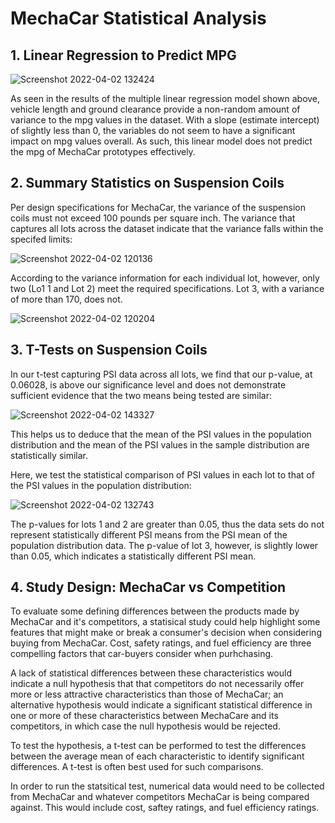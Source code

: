 # MechaCar Statistical Analysis

## 1. Linear Regression to Predict MPG

![Screenshot 2022-04-02 132424](https://user-images.githubusercontent.com/94264643/161398152-1294048e-f7bb-4290-adb4-f1215d557c2b.png)

As seen in the results of the multiple linear regression model shown above, vehicle length and ground clearance provide a non-random amount of variance to the mpg values in the dataset. With a slope (estimate intercept) of slightly less than 0, the variables do not seem to have a significant impact on mpg values overall. As such, this linear model does not predict the mpg of MechaCar prototypes effectively. 

## 2. Summary Statistics on Suspension Coils

Per design specifications for MechaCar, the variance of the suspension coils must not exceed 100 pounds per square inch. The variance that captures all lots across the dataset indicate that the variance falls within the specifed limits:

![Screenshot 2022-04-02 120136](https://user-images.githubusercontent.com/94264643/161398159-be1592a5-3483-4c06-8207-1f80b11c3001.png)

According to the variance information for each individual lot, however, only two (Lo1 1 and Lot 2) meet the required specifications. Lot 3, with a variance of more than 170, does not.

![Screenshot 2022-04-02 120204](https://user-images.githubusercontent.com/94264643/161398161-0bd4c4ac-9e5c-4903-84e1-6b54baec3546.png)

## 3. T-Tests on Suspension Coils

In our t-test capturing PSI data across all lots, we find that our p-value, at 0.06028, is above our significance level and does not demonstrate sufficient evidence that the two means being tested are similar:

![Screenshot 2022-04-02 143327](https://user-images.githubusercontent.com/94264643/161400269-80348d51-ee11-4238-9d44-f0b02b8e083a.png)

This helps us to deduce that the mean of the PSI values in the population distribution and the mean of the PSI values in the sample distribution are statistically similar.

Here, we test the statistical comparison of PSI values in each lot to that of the PSI values in the population distribution:

![Screenshot 2022-04-02 132743](https://user-images.githubusercontent.com/94264643/161398284-507a8fed-0e05-41e4-b939-747b3c55a57b.png)

The p-values for lots 1 and 2 are greater than 0.05, thus the data sets do not represent statistically different PSI means from the PSI mean of the population distribution data. The p-value of lot 3, however, is slightly lower than 0.05, which indicates a statistically different PSI mean.

## 4. Study Design: MechaCar vs Competition

To evaluate some defining differences between the products made by MechaCar and it's competitors, a statisical study could help highlight some features that might make or break a consumer's decision when considering buying from MechaCar. Cost, safety ratings, and fuel efficiency are three compelling factors that car-buyers consider when purhchasing. 

A lack of statistical differences between these characteristics would indicate a null hypothesis that that competitors do not necessarily offer more or less attractive characteristics than those of MechaCar; an alternative hypothesis would indicate a significant statistical difference in one or more of these characteristics between MechaCare and its competitors, in which case the null hypothesis would be rejected.

To test the hypothesis, a t-test can be performed to test the differences between the average mean of each characteristic to identify significant differences. A t-test is often best used for such comparisons.

In order to run the statsitical test, numerical data would need to be collected from MechaCar and whatever competitors MechaCar is being compared against. This would include cost, saftey ratings, and fuel efficiency ratings.
